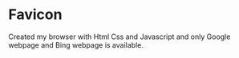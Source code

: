# Favicon
Created my browser with Html Css and Javascript and only Google webpage and Bing webpage is available.
